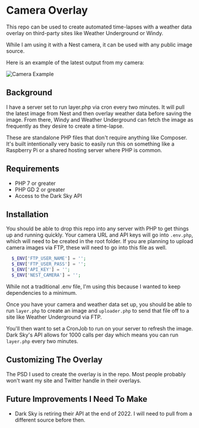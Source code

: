 
# Camera Overlay
This repo can be used to create automated time-lapses with a weather data overlay on third-party sites like Weather Underground or Windy.

While I am using it with a Nest camera, it can be used with any public image source. 

Here is an example of the latest output from my camera:

![Camera Example](https://pi.lordcol.in/roof-camera/images/roof.jpg)


## Background
I have a server set to run layer.php via cron every two minutes. It will pull the latest image from Nest and then overlay weather data before saving the image. From there, Windy and Weather Underground can fetch the image as frequently as they desire to create a time-lapse.

These are standalone PHP files that don't require anything like Composer. It's built intentionally very basic to easily run this on something like a Raspberry Pi or a shared hosting server where PHP is common.


## Requirements
- PHP 7 or greater
- PHP GD 2 or greater
- Access to the Dark Sky API


## Installation
You should be able to drop this repo into any server with PHP to get things up and running quickly. Your camera URL and API keys will go into `.env.php`, which will need to be created in the root folder. If you are planning to upload camera images via FTP, these will need to go into this file as well.

```php
  $_ENV['FTP_USER_NAME'] = '';
  $_ENV['FTP_USER_PASS'] = '';
  $_ENV['API_KEY'] = '';
  $_ENV['NEST_CAMERA'] = '';
```
While not a traditional .env file, I'm using this because I wanted to keep dependencies to a minimum.

Once you have your camera and weather data set up, you should be able to run `layer.php` to create an image and `uploader.php` to send that file off to a site like Weather Underground via FTP.

You'll then want to set a CronJob to run on your server to refresh the image. Dark Sky's API allows for 1000 calls per day which means you can run `layer.php` every two minutes.

## Customizing The Overlay
The PSD I used to create the overlay is in the repo. Most people probably won't want my site and Twitter handle in their overlays.

## Future Improvements I Need To Make

- Dark Sky is retiring their API at the end of 2022. I will need to pull from a different source before then.